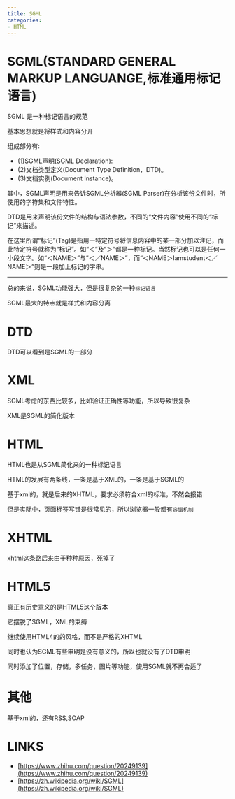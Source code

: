 ```yaml
---
title: SGML
categories: 
- HTML
---
```


# SGML(STANDARD GENERAL MARKUP LANGUANGE,标准通用标记语言)
SGML 是一种标记语言的规范

基本思想就是将样式和内容分开

组成部分有:

- (1)SGML声明(SGML Declaration):
- (2)文档类型定义(Document Type Definition，DTD)。
- (3)文档实例(Document Instance)。


其中，SGML声明是用来告诉SGML分析器(SGML Parser)在分析该份文件时，所使用的字符集和文件特性。


DTD是用来声明该份文件的结构与语法参数，不同的“文件内容”使用不同的“标记”来描述。

在这里所谓“标记”(Tag)是指用一特定符号将信息内容中的某一部分加以注记，而此特定符号就称为“标记”。如“＜”及“＞”都是一种标记。当然标记也可以是任何一小段文字。如“＜NAME＞”与“＜／NAME＞”，而“＜NAME＞Iamstudent＜／NAME＞”则是一段加上标记的字串。


----------------

总的来说，SGML功能强大，但是很复杂的一种`标记语言`

SGML最大的特点就是样式和内容分离


# DTD
DTD可以看到是SGML的一部分

# XML

SGML考虑的东西比较多，比如验证正确性等功能，所以导致很复杂

XML是SGML的简化版本

# HTML

HTML也是从SGML简化来的一种标记语言


HTML的发展有两条线，一条是基于XML的，一条是基于SGML的

基于xml的，就是后来的XHTML，要求必须符合xml的标准，不然会报错

但是实际中，页面标签写错是很常见的，所以浏览器一般都有`容错机制`

# XHTML

xhtml这条路后来由于种种原因，死掉了

# HTML5

真正有历史意义的是HTML5这个版本

它摆脱了SGML，XML的束缚

继续使用HTML4的的风格，而不是严格的XHTML

同时也认为SGML有些申明是没有意义的，所以也就没有了DTD申明

同时添加了位置，存储，多任务，图片等功能，使用SGML就不再合适了


# 其他

基于xml的，还有RSS,SOAP



# LINKS

- [https://www.zhihu.com/question/20249139](https://www.zhihu.com/question/20249139)
- [https://zh.wikipedia.org/wiki/SGML](https://zh.wikipedia.org/wiki/SGML)